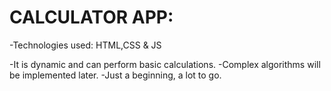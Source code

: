 # CALCULATOR APP:


-Technologies used:
HTML,CSS & JS

-It is dynamic and can perform basic calculations.
-Complex algorithms will be implemented later.
-Just a beginning, a lot to go.

